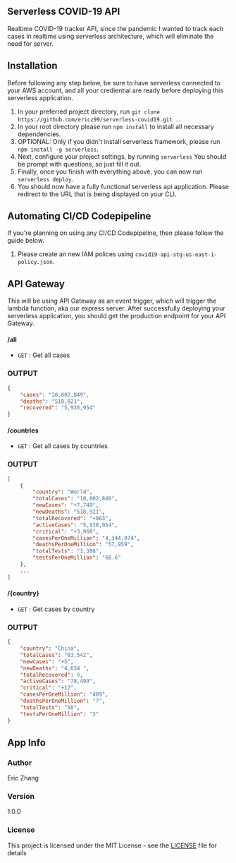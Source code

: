 ## Serverless COVID-19 API

Realtime COVID-19 tracker API, since the pandemic I wanted to track each cases in realtime using serverless architecture, which will eliminate the need for server.

## Installation

Before following any step below, be sure to have serverless connected to your AWS account, and all your crediential are ready before deploying this serverless application.

1. In your preferred project directory, run `git clone https://github.com/ericz99/serverless-covid19.git .`.
2. In your root directory please run `npm install` to install all necessary dependencies.
3. OPTIONAL: Only if you didn't install serverless framework, please run `npm install -g serverless`.
4. Next, configure your project settings, by running `serverless` You should be prompt with questions, so just fill it out.
5. Finally, once you finish with everything above, you can now run `serverless deploy`.
6. You should now have a fully functional serverless api application. Please redirect to the URL that is being displayed on your CLI.

## Automating CI/CD Codepipeline

If you're planning on using any CI/CD Codepipeline, then please follow the guide below.

1. Please create an new IAM polices using `covid19-api-stg-us-east-1-policy.json`.


## API Gateway

This will be using API Gateway as an event trigger, which will trigger the lambda function, aka our express server. After successfully deploying your serverless application, you should get the production endpoint for your API Gateway.

#### /all

- `GET` : Get all cases

### OUTPUT

```json
{
    "cases": "10,802,849",
    "deaths": "518,921",
    "recovered": "5,938,954"
}
```

#### /countries

- `GET` : Get all cases by countries

### OUTPUT

```json
[
    {
        "country": "World",
        "totalCases": "10,802,849",
        "newCases": "+7,749",
        "newDeaths": "518,921",
        "totalRecovered": "+863",
        "activeCases": "5,938,954",
        "critical": "+3,960",
        "casesPerOneMillion": "4,344,974",
        "deathsPerOneMillion": "57,959",
        "totalTests": "1,386",
        "testsPerOneMillion": "66.6"
    },
    ...
]
```

#### /{country}

- `GET` : Get cases by country

### OUTPUT

```json
{
    "country": "China",
    "totalCases": "83,542",
    "newCases": "+5",
    "newDeaths": "4,634 ",
    "totalRecovered": 0,
    "activeCases": "78,499",
    "critical": "+12",
    "casesPerOneMillion": "409",
    "deathsPerOneMillion": "7",
    "totalTests": "58",
    "testsPerOneMillion": "3"
}
```


## App Info

### Author

Eric Zhang

### Version

1.0.0

### License

This project is licensed under the MIT License - see the [LICENSE](LICENSE) file for details
